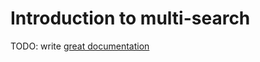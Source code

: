 # Introduction to multi-search

TODO: write [great documentation](http://jacobian.org/writing/great-documentation/what-to-write/)
